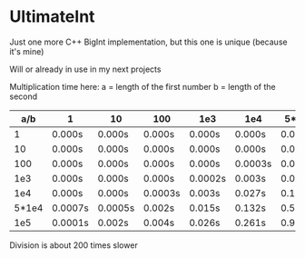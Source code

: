 # UltimateInt
Just one more C++ BigInt implementation, but this one is unique (because it's mine)

Will or already in use in my next projects

Multiplication time here:
a = length of the first number
b = length of the second

| a/b   | 1       | 10      | 100     | 1e3     | 1e4     | 5*1e4   | 1e5    |
|-------|---------|---------|---------|---------|---------|---------|--------|
| 1     | 0.000s  | 0.000s  | 0.000s  | 0.000s  | 0.000s  | 0.0005s | 0.001s |
| 10    | 0.000s  | 0.000s  | 0.000s  | 0.000s  | 0.000s  | 0.0005s | 0.002s |
| 100   | 0.000s  | 0.000s  | 0.000s  | 0.000s  | 0.0003s | 0.002s  | 0.004s |
| 1e3   | 0.000s  | 0.000s  | 0.000s  | 0.0002s | 0.003s  | 0.015s  | 0.026s |
| 1e4   | 0.000s  | 0.000s  | 0.0003s | 0.003s  | 0.027s  | 0.132s  | 0.261s |
| 5*1e4 | 0.0007s | 0.0005s | 0.002s  | 0.015s  | 0.132s  | 0.558s  | 0.920s |
| 1e5   | 0.0001s | 0.002s  | 0.004s  | 0.026s  | 0.261s  | 0.920s  | 2.001s |

Division is about 200 times slower
